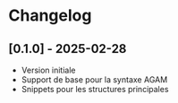 # Changelog

## [0.1.0] - 2025-02-28
- Version initiale
- Support de base pour la syntaxe AGAM
- Snippets pour les structures principales